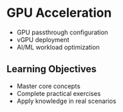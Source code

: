 # GPU Acceleration
- GPU passthrough configuration
- vGPU deployment
- AI/ML workload optimization

## Learning Objectives
- Master core concepts
- Complete practical exercises
- Apply knowledge in real scenarios
